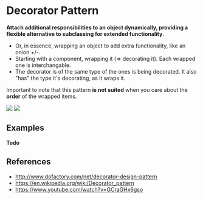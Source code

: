 ﻿# Decorator Pattern
**Attach additional responsibilities to an object dynamically, providing a flexible alternative to subclassing for extended functionality**.
- Or, in essence, wrapping an object to add extra functionality, like an onion +/-.
- Starting with a component, wrapping it (=> decorating it). Each wrapped one is interchangable.
- The decorator is of the same type of the ones is being decorated. It also "has" the type it's decorating, as it wraps it.

Important to note that this pattern **is not suited** when you care about the **order** of the wrapped items.

<img src="https://www.codeproject.com/KB/architecture/DecoratorLearnWithShapes/image03.jpg">
<img src="https://upload.wikimedia.org/wikipedia/commons/thumb/e/e9/Decorator_UML_class_diagram.svg/600px-Decorator_UML_class_diagram.svg.png"/>

## Examples
**Todo**


## References
- http://www.dofactory.com/net/decorator-design-pattern
- https://en.wikipedia.org/wiki/Decorator_pattern
- https://www.youtube.com/watch?v=GCraGHx6gso